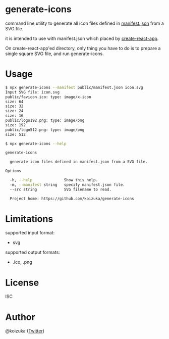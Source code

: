 # generate-icons

command line utility to generate all icon files defined in [manifest.json](https://developer.mozilla.org/ja/docs/Mozilla/Add-ons/WebExtensions/manifest.json) from a SVG file.

it is intended to use with manifest.json which placed by [create-react-app](https://github.com/facebook/create-react-app).

On create-react-app'ed directory, only thing you have to do is to prepare a single square SVG file, and run generate-icons.



# Usage

```bash
$ npx generate-icons --manifest public/manifest.json icon.svg
Input SVG file: icon.svg
public/favicon.ico: type: image/x-icon
size: 64
size: 32
size: 24
size: 16
public/logo192.png: type: image/png
size: 192
public/logo512.png: type: image/png
size: 512
```

```bash
$ npx generate-icons --help

generate-icons

  generate icon files defined in manifest.json from a SVG file. 

Options

  -h, --help              Show this help.             
  -m, --manifest string   specify manifest.json file. 
  --src string            SVG filename to read.       

  Project home: https://github.com/koizuka/generate-icons 
```

# Limitations

supported input format:
* svg

supported output formats:
* .ico, .png

# License
ISC

# Author
@koizuka ([Twitter](https://twitter.com/koizuka))
